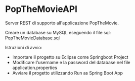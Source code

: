 # PopTheMovieAPI
Server REST di supporto all'applicazione PopTheMovie.

Creare un database su MySQL eseguendo il file sql: PopTheMovieDatabase.sql

Istruzioni di avvio:
- Importare il progetto su Eclipse come Springboot Project
- Modificare l'username e la password del database nel file application.properties
- Avviare il progetto utilizzando Run as Spring Boot App
